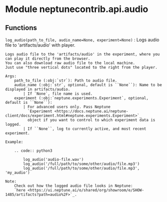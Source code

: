 Module neptunecontrib.api.audio
===============================

Functions
---------

    
`log_audio(path_to_file, audio_name=None, experiment=None)`
:   Logs audio file to 'artifacts/audio' with player.
    
    Logs audio file to the 'artifacts/audio' in the experiment, where you can play it directly from the browser.
    You can also download raw audio file to the local machine.
    Just use "three vertical dots" located to the right from the player.
    
    Args:
        path_to_file (:obj:`str`): Path to audio file.
        audio_name (:obj:`str`, optional, default is ``None``): Name to be displayed in artifacts/audio.
            | If `None`, file name is used.
        experiment (:obj:`neptune.experiments.Experiment`, optional, default is ``None``):
            | For advanced users only. Pass Neptune
              `Experiment <https://docs.neptune.ai/neptune-client/docs/experiment.html#neptune.experiments.Experiment>`_
              object if you want to control to which experiment data is logged.
            | If ``None``, log to currently active, and most recent experiment.
    
    Example:
    
        .. code:: python3
    
            log_audio('audio-file.wav')
            log_audio('/full/path/to/some/other/audio/file.mp3')
            log_audio('/full/path/to/some/other/audio/file.mp3', 'my_audio')
    
    Note:
        Check out how the logged audio file looks in Neptune:
        `here <https://ui.neptune.ai/o/shared/org/showroom/e/SHOW-1485/artifacts?path=audio%2F>`_.